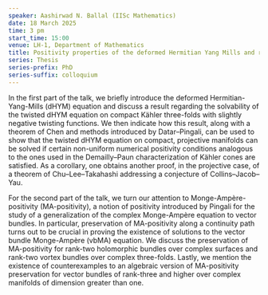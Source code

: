 ```yaml
---
speaker: Aashirwad N. Ballal (IISc Mathematics)
date: 18 March 2025
time: 3 pm
start_time: 15:00
venue: LH-1, Department of Mathematics
title: Positivity properties of the deformed Hermitian Yang Mills and related equations
series: Thesis
series-prefix: PhD
series-suffix: colloquium
---
```


In the first part of the talk, we briefly introduce the deformed Hermitian-Yang-Mills (dHYM) equation and discuss a result regarding the solvability of the
​twisted dHYM equation on compact Kähler three-folds with slightly negative twisting functions. We then indicate how this result, along with a theorem of
Chen and methods introduced by Datar–Pingali, can be used to show that the twisted dHYM equation on compact, projective manifolds can be solved if certain
non-uniform numerical positivity conditions analogous to the ones used in the Demailly–Paun characterization of Kähler cones are satisfied. As a corollary,
one obtains another proof, in the projective case, of a theorem of Chu–Lee–Takahashi addressing a conjecture of Collins–Jacob–Yau.

For the second part of the talk, we turn our attention to Monge-Ampère-positivity (MA-positivity), a notion of positivity introduced by Pingali for the study
of a generalization of the complex Monge-Ampère equation to vector bundles. In particular, preservation of MA-positivity along a continuity path turns out to
be crucial in proving the existence of solutions to the vector bundle Monge-Ampère (vbMA) equation. We discuss the preservation of MA-positivity for rank-two
holomorphic bundles over complex surfaces and rank-two vortex bundles over complex three-folds. Lastly, we mention the existence of counterexamples to an
algebraic version of MA-positivity preservation for vector bundles of rank-three and higher over complex manifolds of dimension greater than one.
